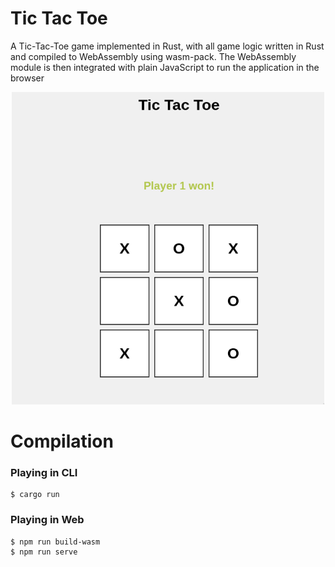 # Tic Tac Toe
A Tic-Tac-Toe game implemented in Rust, with all game logic written in Rust and compiled to WebAssembly using wasm-pack. The WebAssembly module is then integrated with plain JavaScript to run the application in the browser

<p align="center">
  <img src="res/app.png" width="500" height="500"/>
</p>

# Compilation
### Playing in CLI
```
$ cargo run
```

### Playing in Web
```
$ npm run build-wasm
$ npm run serve
```

